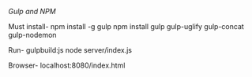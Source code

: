 *Gulp and NPM*

Must install-
	npm install -g gulp
	npm install gulp 
	gulp-uglify 
	gulp-concat 
	gulp-nodemon

Run-
	gulpbuild:js
	node server/index.js
	
Browser-
	localhost:8080/index.html